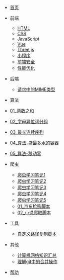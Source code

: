 <!-- docs/_sidebar.md -->

- [首页](/)

- 前端

  - [HTML](/前端/html/01_test.md)
  - [CSS](/前端/css/01_test.md)
  - [JavaScript](/前端/js/01_数据类型.md)
  - [Vue](/前端/vue/01_test.md)
  - [Three.js](/前端/threejs/01_Introduction.md)
  - [小程序](/前端/minProgram/01_Introduction.md)
  - [前端安全](/前端/safety/01_test.md)
  - [性能优化](/前端/capability/01_test.md)

- 后端

  - [请求中的MIME类型](/后端/01_请求中的MIME类型.md)

- 算法

- [01_两数之和](/算法/01_两数之和.md)
- [02_字母异位词分组](/算法/02_字母异位词分组.md)
- [03_最长连续序列](/算法/03_最长连续序列.md)
- [04_算法-盛最多水的容器](/算法/04_算法-盛最多水的容器.md)
- [05_算法-移动零](/算法/05_算法-移动零.md)



- 爬虫

  - [爬虫学习笔记1](/爬虫/python-爬虫学习笔记(一).md)
  - [爬虫学习笔记2](/爬虫/python-爬虫学习笔记(二).md)
  - [爬虫学习笔记3](/爬虫/python-爬虫学习笔记(三).md)
  - [爬虫学习笔记4](/爬虫/python-爬虫学习笔记(四).md)
  - [爬虫学习笔记5](/爬虫/python-爬虫学习笔记(五).md)
  - [01_京东抢购脚本](/爬虫/01_京东抢购脚本.md)
  - [02_小说爬取脚本](/爬虫/02_小说爬取脚本.md)

- 工具

  - [自定义路径复制脚本](/工具/01_自定义路径复制脚本.md)

- 其他

  - [计算机网络知识汇总](/其他/01_计算机网络知识汇总.md)
  - [理解git中的合并操作](/其他/02_理解git中的合并操作.md)

- [帮助](guide.md "帮助文档")
